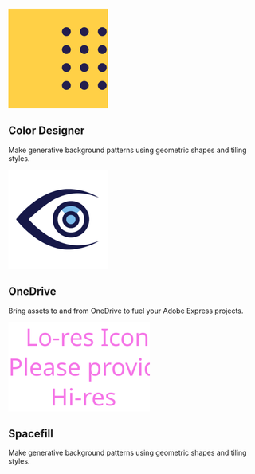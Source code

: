<MiniResourceCard slots="image,heading,text" repeat="3" theme="lightest" inRow="3" textColor="#424242" className="marketPlace inColumn" />

![Color Designer](../images/Space-fill.svg)

## Color Designer

Make generative background patterns using geometric shapes and tiling styles.

![OneDrive](../images/Attention-insight.svg)

## OneDrive

Bring assets to and from OneDrive to fuel your Adobe Express projects.

![Spacefill](../images/Color-blind.svg)

## Spacefill

Make generative background patterns using geometric shapes and tiling styles.
